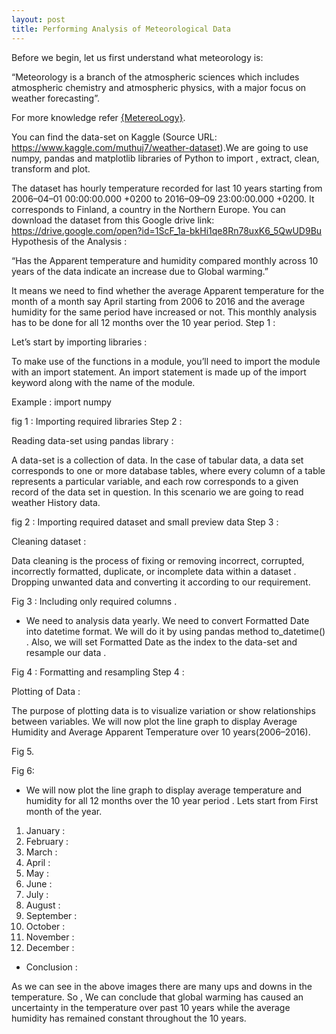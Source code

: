 ```yaml
---
layout: post
title: Performing Analysis of Meteorological Data
---
```

Before we begin, let us first understand what meteorology is:

“Meteorology is a branch of the atmospheric sciences which includes atmospheric chemistry and atmospheric physics, with a major focus on weather forecasting”.

For more knowledge refer <a href="{https://en.wikipedia.org/wiki/Meteorology}">{MetereoLogy}</a>.

You can find the data-set on Kaggle (Source URL: https://www.kaggle.com/muthuj7/weather-dataset).We are going to use numpy, pandas and matplotlib libraries of Python to import , extract, clean, transform and plot.

The dataset has hourly temperature recorded for last 10 years starting from 2006–04–01 00:00:00.000 +0200 to 2016–09–09 23:00:00.000 +0200. It corresponds to Finland, a country in the Northern Europe. You can download the dataset from this Google drive link: https://drive.google.com/open?id=1ScF_1a-bkHi1qe8Rn78uxK6_5QwUD9Bu
Hypothesis of the Analysis :

“Has the Apparent temperature and humidity compared monthly across 10 years of the data indicate an increase due to Global warming.”

It means we need to find whether the average Apparent temperature for the month of a month say April starting from 2006 to 2016 and the average humidity for the same period have increased or not. This monthly analysis has to be done for all 12 months over the 10 year period.
Step 1 :

Let’s start by importing libraries :

To make use of the functions in a module, you’ll need to import the module with an import statement. An import statement is made up of the import keyword along with the name of the module.

Example : import numpy

fig 1 : Importing required libraries
Step 2 :

Reading data-set using pandas library :

A data-set is a collection of data. In the case of tabular data, a data set corresponds to one or more database tables, where every column of a table represents a particular variable, and each row corresponds to a given record of the data set in question. In this scenario we are going to read weather History data.

fig 2 : Importing required dataset and small preview data
Step 3 :

Cleaning dataset :

Data cleaning is the process of fixing or removing incorrect, corrupted, incorrectly formatted, duplicate, or incomplete data within a dataset . Dropping unwanted data and converting it according to our requirement.

Fig 3 : Including only required columns .

* We need to analysis data yearly. We need to convert Formatted Date into datetime format. We will do it by using pandas method to_datetime() . Also, we will set Formatted Date as the index to the data-set and resample our data .

Fig 4 : Formatting and resampling
Step 4 :

Plotting of Data :

The purpose of plotting data is to visualize variation or show relationships between variables. We will now plot the line graph to display Average Humidity and Average Apparent Temperature over 10 years(2006–2016).

Fig 5.

Fig 6:

* We will now plot the line graph to display average temperature and humidity for all 12 months over the 10 year period . Lets start from First month of the year.
1) January :
2) February :
3) March :
4) April :
5) May :
6) June :
7) July :
8) August :
9) September :
10) October :
11) November :
12) December :
* Conclusion :

As we can see in the above images there are many ups and downs in the temperature. So , We can conclude that global warming has caused an uncertainty in the temperature over past 10 years while the average humidity has remained constant throughout the 10 years.
